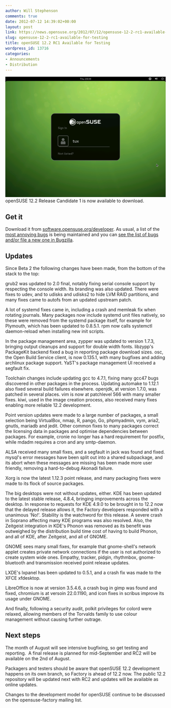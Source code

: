 ```yaml
---
author: Will Stephenson
comments: true
date: 2012-07-12 14:39:02+00:00
layout: post
link: https://news.opensuse.org/2012/07/12/opensuse-12-2-rc1-available-for-testing/
slug: opensuse-12-2-rc1-available-for-testing
title: openSUSE 12.2 RC1 Available for Testing
wordpress_id: 13716
categories:
- Announcements
- Distribution
---
```


[![](/wp-content/uploads/2012/07/gdm.png)](//news.opensuse.org/2012/07/12/opensuse-12-2-rc1-available-for-testing/gdm/)openSUSE 12.2 Release Candidate 1 is now available to download.


## Get it


Download it from [software.opensuse.org/developer](//software.opensuse.org/developer/). As usual, a list of the [most annoying bugs](//en.opensuse.org/openSUSE:Most_annoying_bugs_12.2_dev#openSUSE_12.2_RC_1) is being maintained and you can [see the list of bugs](https://bugzilla.novell.com/query.cgi?classification=openSUSE&field0-0-0=op_sys&product=openSUSE%2012.2&query_format=advanced&resolution=---&type0-0-0=substring&value0-0-0=openSUSE) [and/or file a new one in Bugzilla](https://bugzilla.novell.com/enter_bug.cgi?product=openSUSE%2012.2&format=guided).


## Updates


Since Beta 2 the following changes have been made, from the bottom of the stack to the top:<!-- more -->

grub2 was updated to 2.0 final, notably fixing serial console support by respecting the console width. Its branding was also updated. There were fixes to udev, and to udisks and udisks2 to hide LVM RAID partitions, and many fixes came to autofs from an updated upstream patch.

A lot of systemd fixes came in, including a crash and memleak fix when rotating journals. Many packages now include systemd unit files natively, so these were removed from the systemd package itself, for example for Plymouth, which has been updated to 0.8.5.1. rpm now calls systemctl daemon-reload when installing new init scripts.

In the package management area, zypper was updated to version 1.7.3, bringing output cleanups and support for double width fonts. libzypp's PackageKit backend fixed a bug in reporting package download sizes. osc, the Open Build Service client, is now 0.135.1, with many bugfixes and adding archlinux package support. YaST's package management UI received a segfault fix.

Toolchain changes include updating gcc to 4.7.1, fixing many gcc47 bugs discovered in other packages in the process. Updating automake to 1.12.1 also fixed several build failures elsewhere. openjdk, at version 1.7.0, was patched in several places. vim is now at patchlevel 566 with many smaller fixes. kiwi, used in the image creation process, also received many fixes enabling more reliable 12.2 development.

Point version updates were made to a large number of packages, a small selection being VirtualBox, nmap, R, pango, Go, phpmyadmin, vym, aria2, gnutls, mariadb and jedit. Other common fixes to many packages correct the licensing data in packages and optimise dependencies between packages. For example, cronie no longer has a hard requirement for postfix, while mdadm requires a cron and any smtp-daemon.

ALSA received many small fixes, and a segfault in jack was found and fixed. mysql's error messages have been split out into a shared subpackage, and its abort when these messages are missing has been made more user friendly, removing a hard-to-debug Akonadi failure.

Xorg is now the latest 1.12.3 point release, and many packaging fixes were made to its flock of source packages.

The big desktops were not without updates, either. KDE has been updated to the latest stable release, 4.8.4, bringing improvements across the desktop. In response to requests for KDE 4.9.0 to be brought in to 12.2 now that the delayed release allows it, the Factory developers responded with a unanimous 'No!'. Stability is the watchword for this release. A severe crash in Soprano affecting many KDE programs was also resolved. Also, the Zeitgeist integration in KDE's Phonon was removed as its benefit was outweighed by the distribution build time cost of having to build Phonon, and all of KDE, after Zeitgeist, and all of GNOME.

GNOME sees many small fixes, for example that gnome-shell's network applet creates private network connections if the user is not authorized to create system wide ones. Empathy, tracker, pidgin, rhythmbox, gnome-bluetooth and transmission received point release updates.

LXDE's lxpanel has been updated to 0.5.1, and a crash fix was made to the XFCE xfdesktop.

LibreOffice is now at version 3.5.4.6, a crash bug in gimp was found and fixed, chromium is at versoin 22.0.1190, and icon fixes in scribus improve its usage under GNOME.

And finally, following a security audit, polkit privileges for colord were relaxed, allowing members of the Torvalds family to use colour management without causing further outrage.


## Next steps


The month of August will see intensive bugfixing, so get testing and reporting.  A final release is planned for mid-September and RC2 will be available on the 2nd of August.

Packagers and testers should be aware that openSUSE 12.2 development happens on its own branch, so Factory is ahead of 12.2 now. The public 12.2 repository will be updated next with RC2 and updates will be available as online updates.

Changes to the development model for openSUSE continue to be discussed on the opensuse-factory mailing list.
